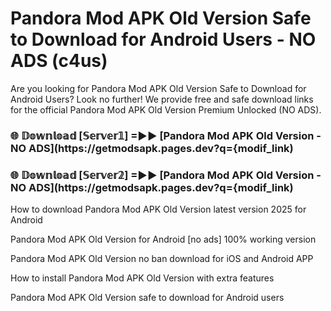 # Pandora Mod APK Old Version Safe to Download for Android Users - NO ADS (c4us)

Are you looking for Pandora Mod APK Old Version Safe to Download for Android Users? Look no further! We provide free and safe download links for the official Pandora Mod APK Old Version Premium Unlocked (NO ADS).

<h3> 🌐 𝔻𝕠𝕨𝕟𝕝𝕠𝕒𝕕 [𝕊𝕖𝕣𝕧𝕖𝕣𝟙] =►► [Pandora Mod APK Old Version - NO ADS](https://getmodsapk.pages.dev?q={modif_link)</h3>

<h3> 🌐 𝔻𝕠𝕨𝕟𝕝𝕠𝕒𝕕 [𝕊𝕖𝕣𝕧𝕖𝕣𝟚] =►► [Pandora Mod APK Old Version - NO ADS](https://getmodsapk.pages.dev?q={modif_link)</h3>

How to download Pandora Mod APK Old Version latest version 2025 for Android

Pandora Mod APK Old Version for Android [no ads] 100% working version

Pandora Mod APK Old Version no ban download for iOS and Android APP

How to install Pandora Mod APK Old Version with extra features

Pandora Mod APK Old Version safe to download for Android users